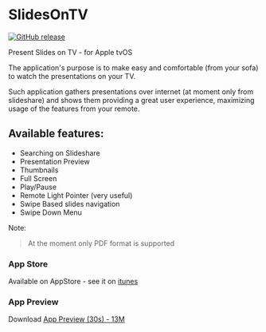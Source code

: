 # SlidesOnTV

[![GitHub release](https://img.shields.io/github/release/slidesOnTV/rubidium.svg)]()

Present Slides on TV - for Apple tvOS

The application's purpose is to make easy and comfortable (from your sofa)  to watch the presentations on your TV.

Such application gathers presentations over internet (at moment only from slideshare) and shows them providing a great user experience, maximizing usage of the features from your remote.

## Available features:
 * Searching on Slideshare
 * Presentation Preview
 * Thumbnails
 * Full Screen
 * Play/Pause
 * Remote Light Pointer (very useful)
 * Swipe Based slides navigation
 * Swipe Down Menu

Note:
> At the moment only PDF format is supported

### App Store
Available on AppStore - see it on [itunes](https://itunes.apple.com/us/app/slidesontv/id1166964658?mt=8)

### App Preview

Download [App Preview (30s) - 13M](https://github.com/bsorrentino/slidesOnTV/blob/master/mediamanager/slideontv-preview-30s.mov?raw=true)
